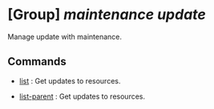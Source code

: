 # [Group] _maintenance update_

Manage update with maintenance.

## Commands

- [list](/Commands/maintenance/update/_list.md)
: Get updates to resources.

- [list-parent](/Commands/maintenance/update/_list-parent.md)
: Get updates to resources.
